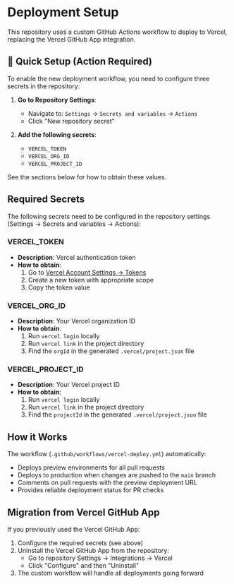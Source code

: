 # Deployment Setup

This repository uses a custom GitHub Actions workflow to deploy to Vercel, replacing the Vercel GitHub App integration.

## 🚀 Quick Setup (Action Required)

To enable the new deployment workflow, you need to configure three secrets in the repository:

1. **Go to Repository Settings**:
   - Navigate to: `Settings` → `Secrets and variables` → `Actions`
   - Click "New repository secret"

2. **Add the following secrets**:
   - `VERCEL_TOKEN`
   - `VERCEL_ORG_ID`
   - `VERCEL_PROJECT_ID`

See the sections below for how to obtain these values.

## Required Secrets

The following secrets need to be configured in the repository settings (Settings → Secrets and variables → Actions):

### VERCEL_TOKEN
- **Description**: Vercel authentication token
- **How to obtain**:
  1. Go to [Vercel Account Settings → Tokens](https://vercel.com/account/tokens)
  2. Create a new token with appropriate scope
  3. Copy the token value

### VERCEL_ORG_ID
- **Description**: Your Vercel organization ID
- **How to obtain**:
  1. Run `vercel login` locally
  2. Run `vercel link` in the project directory
  3. Find the `orgId` in the generated `.vercel/project.json` file

### VERCEL_PROJECT_ID
- **Description**: Your Vercel project ID
- **How to obtain**:
  1. Run `vercel login` locally
  2. Run `vercel link` in the project directory
  3. Find the `projectId` in the generated `.vercel/project.json` file

## How it Works

The workflow (`.github/workflows/vercel-deploy.yml`) automatically:
- Deploys preview environments for all pull requests
- Deploys to production when changes are pushed to the `main` branch
- Comments on pull requests with the preview deployment URL
- Provides reliable deployment status for PR checks

## Migration from Vercel GitHub App

If you previously used the Vercel GitHub App:
1. Configure the required secrets (see above)
2. Uninstall the Vercel GitHub App from the repository:
   - Go to repository Settings → Integrations → Vercel
   - Click "Configure" and then "Uninstall"
3. The custom workflow will handle all deployments going forward
